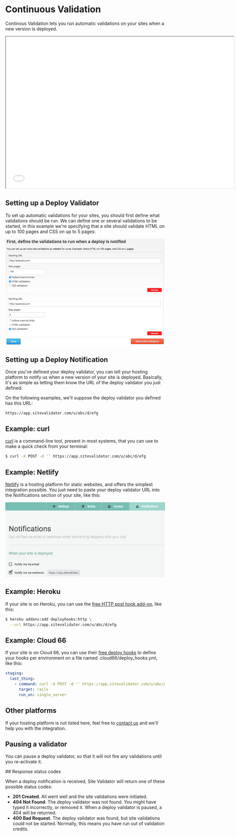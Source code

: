 # Continuous Validation

Continous Validation lets you run automatic validations on your sites when a new version is deployed.

<iframe src="//fast.wistia.net/embed/iframe/w2xu1aedtf?videoFoam=true" allowtransparency="true" scrolling="no" class="wistia_embed" name="wistia_embed" allowfullscreen mozallowfullscreen webkitallowfullscreen oallowfullscreen msallowfullscreen width="720" height="478"></iframe><script src="//fast.wistia.net/assets/external/E-v1.js"></script>

## Setting up a Deploy Validator

To set up automatic validations for your sites, you should first define what validations should be run. We can define one or several validations to be started, in this example we're specifying that a site should validate HTML on up to 100 pages and CSS on up to 5 pages:

![New deploy validator form](img/new-deploy-validator-form.png)

## Setting up a Deploy Notification

Once you've defined your deploy validator, you can tell your hosting platform to notify us when a new version of your site is deployed. Basically, it's as simple as letting them know the URL of the deploy validator you just defined.

On the following examples, we'll suppose the deploy validator you defined has this URL:

```
https://app.sitevalidator.com/u/abc/d/efg
```

## Example: curl

[curl](http://curl.haxx.se/) is a command-line tool, present in most systems, that you can use to make a quick check from your terminal:

```bash
$ curl -X POST -d '' https://app.sitevalidator.com/u/abc/d/efg
```

## Example: Netlify

[Netlify](https://www.netlify.com/) is a hosting platform for static websites, and offers the simplest integration possible. You just need to paste your deploy validator URL into the Notifications section of your site, like this:

![Netlify integration](img/netlify-integration.png)

## Example: Heroku

If your site is on Heroku, you can use the [free HTTP post hook add-on](https://devcenter.heroku.com/articles/deploy-hooks#http-post-hook), like this:

```bash
$ heroku addons:add deployhooks:http \
  --url https://app.sitevalidator.com/u/abc/d/efg
```

## Example: Cloud 66

If your site is on Cloud 66, you can use their [free deploy hooks](http://help.cloud66.com/deployment/deploy-hooks) to define your hooks per environment on a file named .cloud66/deploy_hooks.yml, like this:

```yml
staging:
  last_thing:
    - command: curl -X POST -d '' https://app.sitevalidator.com/u/abc/d/efg
      target: rails
      run_on: single_server
```

## Other platforms

If your hosting platform is not listed here, feel free to [contact us](mailto:support@sitevalidator.com) and we'll help you with the integration.

## Pausing a validator

You can pause a deploy validator, so that it will not fire any validations until you re-activate it.

## Response status codes

When a deploy notification is received, Site Validator will return one of these possible status codes:

* **201 Created**. All went well and the site validations were initiated.
* **404 Not Found**. The deploy validator was not found. You might have typed it incorrectly, or removed it. When a deploy validator is paused, a 404 will be returned.
* **400 Bad Request**. The deploy validator was found, but site validations could not be started. Normally, this means you have run out of validation credits.
